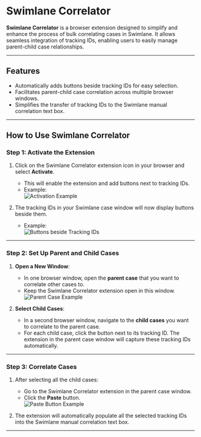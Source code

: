 # **Swimlane Correlator**

**Swimlane Correlator** is a browser extension designed to simplify and enhance the process of bulk correlating cases in Swimlane. It allows seamless integration of tracking IDs, enabling users to easily manage parent-child case relationships.

---

## **Features**
- Automatically adds buttons beside tracking IDs for easy selection.
- Facilitates parent-child case correlation across multiple browser windows.
- Simplifies the transfer of tracking IDs to the Swimlane manual correlation text box.

---

## **How to Use Swimlane Correlator**

### **Step 1: Activate the Extension**
1. Click on the Swimlane Correlator extension icon in your browser and select **Activate**.
   - This will enable the extension and add buttons next to tracking IDs.
   - Example:  
     ![Activation Example](https://github.com/user-attachments/assets/7f55173e-9999-471d-a59a-13de866009cb)

2. The tracking IDs in your Swimlane case window will now display buttons beside them.  
   - Example:  
     ![Buttons beside Tracking IDs](https://github.com/user-attachments/assets/b33197fe-d29d-4113-988c-1bb7c8e0080f)

---

### **Step 2: Set Up Parent and Child Cases**
1. **Open a New Window**:
   - In one browser window, open the **parent case** that you want to correlate other cases to.
   - Keep the Swimlane Correlator extension open in this window.  
     ![Parent Case Example](https://github.com/user-attachments/assets/dbaa2b0f-f9e7-4ccf-97ad-5a3cbe5fe3e5)

2. **Select Child Cases**:
   - In a second browser window, navigate to the **child cases** you want to correlate to the parent case.
   - For each child case, click the button next to its tracking ID. The extension in the parent case window will capture these tracking IDs automatically.

---

### **Step 3: Correlate Cases**
1. After selecting all the child cases:
   - Go to the Swimlane Correlator extension in the parent case window.
   - Click the **Paste** button.  
     ![Paste Button Example](https://github.com/user-attachments/assets/51c5e223-673e-445c-ada4-00281bb32830)

2. The extension will automatically populate all the selected tracking IDs into the Swimlane manual correlation text box.

---

